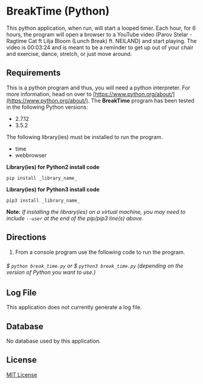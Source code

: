 # BreakTime (Python)
This python application, when run, will start a looped timer.  Each hour, for 6 hours, the program will open a browser to a YouTube video (Parov Stelar - Ragtime Cat ft Lilja Bloom (Lunch Break) ft. NEILAND) and start playing.  The video is 00:03:24 and is meant to be a reminder to get up out of your chair and exercise, dance, stretch, or just move around.


## Requirements
This is a python program and thus, you will need a python interpreter.  For more information, head on over to [https://www.python.org/about/](https://www.python.org/about/). The **BreakTime** program has been tested in the following Python versions:
* 2.7.12
* 3.5.2

The following library(ies) must be installed to run the program.
* time
* webbrowser

**Library(ies) for Python2 install code**
```
pip install _library_name_
```
**Library(ies) for Python3 install code**
```
pip3 install _library_name_
```
**Note:**  *If installing the library(ies) on a virtual machine, you may need to include `--user` at the end of the pip/pip3 line(s) above.*

## Directions
1. From a console program use the following code to run the program.
###### $  ```python break_time.py``` or $  ```python3 break_time.py``` _(depending on the version of Python you want to use.)_

## Log File
This application does not currently generate a log file.


## Database
No database used by this application.

## License
[MIT License](https://opensource.org/licenses/MIT, "MIT License")

